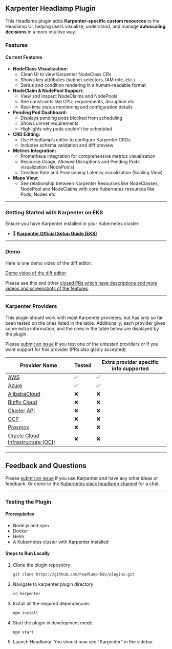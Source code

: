 ## Karpenter Headlamp Plugin

This Headlamp plugin adds **Karpenter-specific custom resources** to the Headlamp UI, helping users visualize, understand, and manage **autoscaling decisions** in a more intuitive way.

### Features

#### Current Features

* **NodeClass Visualization:**
    * Clean UI to view Karpenter NodeClass CRs
    * Shows key attributes (subnet selectors, IAM role, etc.)
    * Status and condition rendering in a human-readable format
* **NodeClaim & NodePool Support:**
    * View and inspect NodeClaims and NodePools
    * See constraints like CPU, requirements, disruption etc.
    * Real-time status monitoring and configuration details
* **Pending Pod Dashboard:**
    * Displays pending pods blocked from scheduling
    * Shows unmet requirements
    * Highlights why pods couldn't be scheduled 
* **CRD Editing:**
    * Use Headlamp’s editor to configure Karpenter CRDs
    * Includes schema validation and diff preview
* **Metrics Integration:**
    * Prometheus integration for comprehensive metrics visualization
    * Resource Usage, Allowed Disruptions and Pending Pods visualization (NodePools)
    * Creation Rate and Provisioning Latency visualization (Scaling View)
* **Maps View:**
    * See relationship between Karpenter Resources like NodeClasses, NodePool and NodeClaims with core Kubernetes resources like Pods, Nodes etc.

---

### Getting Started with Karpenter on EKS

Ensure you have Karpenter installed in your Kubernetes cluster:

* **📘 [Karpenter Official Setup Guide (EKS)](https://karpenter.sh/docs/getting-started/getting-started-with-karpenter/)**

---

### Demo

Here is one demo video of the diff editor:

[Demo video of the diff editor](https://github.com/user-attachments/assets/d9074017-1aef-4e85-abf4-c1e700fdbf4e)

Please see this and other [closed PRs which have descriptions and more videos and screenshots of the features](https://github.com/headlamp-k8s/plugins/issues?q=state%3Aclosed%20label%3Akarpenter).

---

### Karpenter Providers

This plugin should work with most Karpenter providers, but has only so far been tested on the ones listed in the table. Additionally, each provider gives some extra information, and the ones in the table below are displayed by the plugin.

Please [submit an issue](https://github.com/headlamp-k8s/plugins/issues) if you test one of the untested providers or if you want support for this provider (PRs also gladly accepted).

| Provider Name | Tested | Extra provider specific info supported |
| --- | --- | --- |
| [AWS](https://github.com/aws/karpenter-provider-aws) | ✅ | ✅ |
| [Azure](https://github.com/Azure/karpenter-provider-azure) | ✅ | ✅ |
| [AlibabaCloud](https://github.com/cloudpilot-ai/karpenter-provider-alibabacloud) | ❌ | ❌ |
| [Bizfly Cloud](https://github.com/bizflycloud/karpenter-provider-bizflycloud) | ❌ | ❌ |
| [Cluster API](https://github.com/kubernetes-sigs/karpenter-provider-cluster-api) | ❌ | ❌ |
| [GCP](https://github.com/cloudpilot-ai/karpenter-provider-gcp) | ❌ | ❌ |
| [Proxmox](https://github.com/sergelogvinov/karpenter-provider-proxmox) | ❌ | ❌ |
| [Oracle Cloud Infrastructure (OCI)](https://github.com/zoom/karpenter-oci) | ❌ | ❌ |

---

## Feedback and Questions

Please [submit an issue](https://github.com/headlamp-k8s/plugins/issues) if you use Karpenter and have any other ideas or feedback. Or come to the [Kubernetes slack headlamp channel](https://kubernetes.slack.com/?redir=%2Fmessages%2Fheadlamp) for a chat. 


---

### Testing the Plugin

#### Prerequisites

* Node.js and npm
* Docker
* Helm
* A Kubernetes cluster with Karpenter installed

#### Steps to Run Locally

1.  Clone the plugin repository:

    ```bash
    git clone https://github.com/headlamp-k8s/plugins.git
    ```

2.  Navigate to karpenter plugin directory

    ```bash
    cd karpenter
    ```

3.  Install all the required dependencies

    ```bash
    npm install
    ```

4.  Start the plugin in development mode

    ```bash
    npm start
    ```

5.  Launch Headlamp. You should now see "Karpenter" in the sidebar.

